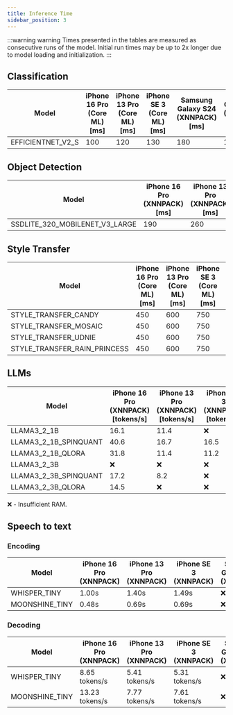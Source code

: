 ```yaml
---
title: Inference Time
sidebar_position: 3
---
```


:::warning warning
Times presented in the tables are measured as consecutive runs of the model. Initial run times may be up to 2x longer due to model loading and initialization.
:::

## Classification

| Model             | iPhone 16 Pro (Core ML) [ms] | iPhone 13 Pro (Core ML) [ms] | iPhone SE 3 (Core ML) [ms] | Samsung Galaxy S24 (XNNPACK) [ms] | OnePlus 12 (XNNPACK) [ms] |
| ----------------- | ---------------------------- | ---------------------------- | -------------------------- | --------------------------------- | ------------------------- |
| EFFICIENTNET_V2_S | 100                          | 120                          | 130                        | 180                               | 170                       |

## Object Detection

| Model                          | iPhone 16 Pro (XNNPACK) [ms] | iPhone 13 Pro (XNNPACK) [ms] | iPhone SE 3 (XNNPACK) [ms] | Samsung Galaxy S24 (XNNPACK) [ms] | OnePlus 12 (XNNPACK) [ms] |
| ------------------------------ | ---------------------------- | ---------------------------- | -------------------------- | --------------------------------- | ------------------------- |
| SSDLITE_320_MOBILENET_V3_LARGE | 190                          | 260                          | 280                        | 100                               | 90                        |

## Style Transfer

| Model                        | iPhone 16 Pro (Core ML) [ms] | iPhone 13 Pro (Core ML) [ms] | iPhone SE 3 (Core ML) [ms] | Samsung Galaxy S24 (XNNPACK) [ms] | OnePlus 12 (XNNPACK) [ms] |
| ---------------------------- | ---------------------------- | ---------------------------- | -------------------------- | --------------------------------- | ------------------------- |
| STYLE_TRANSFER_CANDY         | 450                          | 600                          | 750                        | 1650                              | 1800                      |
| STYLE_TRANSFER_MOSAIC        | 450                          | 600                          | 750                        | 1650                              | 1800                      |
| STYLE_TRANSFER_UDNIE         | 450                          | 600                          | 750                        | 1650                              | 1800                      |
| STYLE_TRANSFER_RAIN_PRINCESS | 450                          | 600                          | 750                        | 1650                              | 1800                      |

## LLMs

| Model                 | iPhone 16 Pro (XNNPACK) [tokens/s] | iPhone 13 Pro (XNNPACK) [tokens/s] | iPhone SE 3 (XNNPACK) [tokens/s] | Samsung Galaxy S24 (XNNPACK) [tokens/s] | OnePlus 12 (XNNPACK) [tokens/s] |
| --------------------- | ---------------------------------- | ---------------------------------- | -------------------------------- | --------------------------------------- | ------------------------------- |
| LLAMA3_2_1B           | 16.1                               | 11.4                               | ❌                               | 15.6                                    | 19.3                            |
| LLAMA3_2_1B_SPINQUANT | 40.6                               | 16.7                               | 16.5                             | 40.3                                    | 48.2                            |
| LLAMA3_2_1B_QLORA     | 31.8                               | 11.4                               | 11.2                             | 37.3                                    | 44.4                            |
| LLAMA3_2_3B           | ❌                                 | ❌                                 | ❌                               | ❌                                      | 7.1                             |
| LLAMA3_2_3B_SPINQUANT | 17.2                               | 8.2                                | ❌                               | 16.2                                    | 19.4                            |
| LLAMA3_2_3B_QLORA     | 14.5                               | ❌                                 | ❌                               | 14.8                                    | 18.1                            |

❌ - Insufficient RAM.

## Speech to text

### Encoding

| Model          | iPhone 16 Pro (XNNPACK) | iPhone 13 Pro (XNNPACK) | iPhone SE 3 (XNNPACK) | Samsung Galaxy S24 (XNNPACK) |
| -------------- | ----------------------- | ----------------------- | --------------------- | ---------------------------- |
| WHISPER_TINY   | 1.00s                   | 1.40s                   | 1.49s                 | ❌                           |
| MOONSHINE_TINY | 0.48s                   | 0.69s                   | 0.69s                 | ❌                           |

### Decoding

| Model          | iPhone 16 Pro (XNNPACK) | iPhone 13 Pro (XNNPACK) | iPhone SE 3 (XNNPACK) | Samsung Galaxy S24 (XNNPACK) |
| -------------- | ----------------------- | ----------------------- | --------------------- | ---------------------------- |
| WHISPER_TINY   | 8.65 tokens/s           | 5.41 tokens/s           | 5.31 tokens/s         | ❌                           |
| MOONSHINE_TINY | 13.23 tokens/s          | 7.77 tokens/s           | 7.61 tokens/s         | ❌                           |
